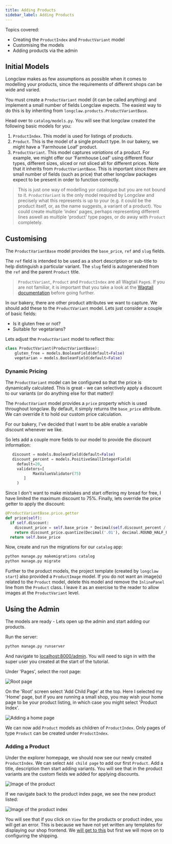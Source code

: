 ```yaml
---
title: Adding Products
sidebar_label: Adding Products
---
```


Topics covered:

- Creating the `ProductIndex` and `ProductVariant` model
- Customising the models
- Adding products via the admin

## Initial Models

Longclaw makes as few assumptions as possible when it comes to modelling your products, since the
requirements of different shops can be wide and varied.

You must create a `ProductVariant` model (it can be called anything) and implement
a small number of fields Longclaw expects.
The easiest way to do this is by inheriting from `longclaw.products.ProductVariantBase`.

Head over to `catalog/models.py`. You will see that longclaw created the following basic models for you:

1. `ProductIndex`. This model is used for listings of products. 
2. `Product`. This is the model of a single product type. In our bakery, we might have a 'Farmhouse Loaf' product.
3. `ProductVariant`. This model captures _variations_ of a product. For example, we might offer our 'Farmhouse Loaf' using different flour types, different sizes, sliced or not sliced all for different prices. Note that it inherits from `ProductVariantBase`. This is important since there are small number of fields (such as price) that other longclaw packages expect to be present in order to function correctly.


> This is just one way of modelling yor catalogue but you are not bound to it. `ProductVariant` is the only model
  required by Longclaw and precisely what this represents is up to your (e.g. it could be the product itself, or, as the name
  suggests, a variant of a product). You could create multiple 'index' pages, perhaps representing different lines
  aswell as multiple 'product' type pages, or do away with `Product` completely.


## Customising

The `ProductVariantBase` model provides the `base_price`, `ref` and `slug` fields.

The `ref` field is intended to be used as a short description or sub-title to help distinguish a particular variant.
The `slug` field is autogenerated from the `ref` and the parent `Product` title.

> `ProductVariant`, `Product` and `ProductIndex` are all Wagtail `Page`s. If you are not familiar, it is important that you take a look at the [Wagtail documentation](http://docs.wagtail.io/en/v2.3/topics/pages.html) before going further.

In our bakery, there are other product attributes we want to capture. We should add these to the `ProductVariant` model. Lets just consider a couple of basic fields:

- Is it gluten free or not?
- Suitable for vegetarians?

Lets adjust the `ProductVariant` model to reflect this:

```python
class ProductVariant(ProductVariantBase):
    gluten_free = models.BooleanField(default=False)
    vegetarian = models.BooleanField(default=False)
```

### Dynamic Pricing

The `ProductVariant` model can be configured so that the price is dynamically calculated. This is great - we can selectively apply a discount to our variants (or do anything else for that matter)!

The `ProductVariant` model provides a `price` property which is used throughout longclaw. By default, it simply returns the `base_price` attribute.
We can override it to hold our custom price calculation.

For our bakery, I've decided that I want to be able enable a variable discount whenever we like. 

So lets add a couple more fields to our model to provide the discount information:

```python
   discount = models.BooleanField(default=False)
   discount_percent = models.PositiveSmallIntegerField(
     default=20,
     validators=[
            MaxValueValidator(75)
        ]
     )
```
Since I don't want to make mistakes and start offering my bread for free, I have limited the maximum discount to 75%.
Finally, lets override the price getter to apply the discount:

```python
@ProductVariantBase.price.getter
def price(self):
  if self.discount:
    discount_price = self.base_price * Decimal(self.discount_percent / 100.0 )
    return discount_price.quantize(Decimal('.01'), decimal.ROUND_HALF_UP)
  return self.base_price
```

Now, create and run the migrations for our `catalog` app:

```bash
python manage.py makemigrations catalog
python manage.py migrate
```

Further to the product models, the project template (created by `longclaw start`) also provided a `ProductImage` model. If you do not want an image(s) related to the `Product` model, delete this model and remove the `InlinePanel` line from the `Product` class.
I leave it as an exercise to the reader to allow images at the `ProductVariant` level.

## Using the Admin
The models are ready - Lets open up the admin and start adding our products.

Run the server:

```bash
python manage.py runserver
```

And navigate to [localhost:8000/admin](localhost:8000/admin).
You will need to sign in with the super user you created at the start of the tutorial.

Under 'Pages', select the root page:

![Root page](assets/longclaw-select-root-page.png)

On the 'Root' screen select 'Add Child Page' at the top. Here I selected my 'Home' page, but if you are running a small shop, you may wish your home page to be your product listing, in which case you might select 'Product Index'.

![Adding a home page](assets/longclaw-bakery-create-product-index.png)


We can now add `Product` models as children of `ProductIndex`. Only pages of type `Product` can be created under `ProductIndex`.

### Adding a Product


Under the explorer homepage, we should now see our newly created `ProductIndex`. We can select `Add child page` to add our first
`Product`. 
Add a title, description then start adding variants.
You will see that in the product variants are the custom fields we added for
applying discounts.

![Image of the product](assets/longclaw-bakery-create-product.png)


If we navigate back to the product index page, we see the new product listed:

![Image of the product index](assets/longclaw-bakery-product-index.png)

You will see that if you click on `View` for the products or product index, you will get an error. This is because we have not yet written any templates for displaying our shop frontend. We [will get to this](shipping.md) but first we will move on to configuring the shipping.

